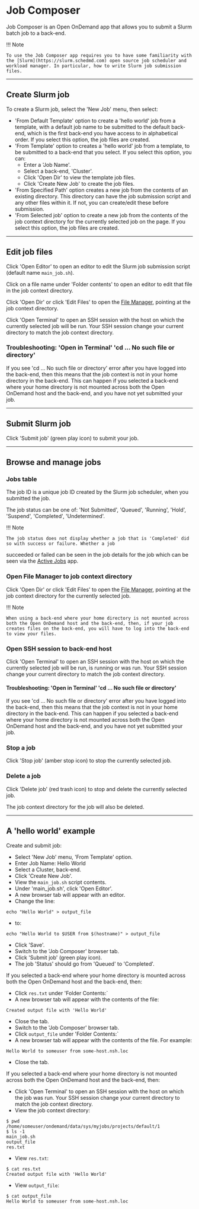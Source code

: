 # Job Composer

Job Composer is an Open OnDemand app that allows you to submit a Slurm batch job to a back-end.

!!! Note

    To use the Job Composer app requires you to have some familiarity with the [Slurm](https://slurm.schedmd.com) open source job scheduler and workload manager. In particular, how to write Slurm job submission files.

---

## Create Slurm job

To create a Slurm job, select the 'New Job' menu, then select:

* 'From Default Template' option to create a 'hello world' job from a template, with a default job name to be submitted to the default back-end, which is the first back-end you have access to in alphabetical order. If you select this option, the job files are created.
* 'From Template' option to creates a 'hello world' job from a template, to be submitted to a back-end that you select. If you select this option, you can:
    - Enter a 'Job Name'.
    - Select a back-end, 'Cluster'.
    - Click 'Open Dir' to view the template job files.
    - Click 'Create New Job' to create the job files.
* 'From Specified Path' option creates a new job from the contents of an existing directory. This directory can have the job submission script and any other files within it. If not, you can create/edit these before submission.
* 'From Selected job' option to create a new job from the contents of the job context directory for the currently selected job on the page. If you select this option, the job files are created.

---

## Edit job files

Click 'Open Editor' to open an editor to edit the Slurm job submission script (default name `main_job.sh`).

Click on a file name under 'Folder contents' to open an editor to edit that file in the job context directory.

Click 'Open Dir' or click 'Edit Files' to open the [File Manager](../files.md), pointing at the job context directory.

Click 'Open Terminal' to open an SSH session with the host on which the currently selected job will be run. Your SSH session change your current directory to match the job context directory.

### Troubleshooting: 'Open in Terminal' 'cd ... No such file or directory'

If you see 'cd ... No such file or directory' error after you have logged into the back-end, then this means that the job context is not in your home directory in the back-end. This can happen if you selected a back-end where your home directory is not mounted across both the Open OnDemand host and the back-end, and you have not yet submitted your job.

---

## Submit Slurm job

Click 'Submit job' (green play icon) to submit your job.

---

## Browse and manage jobs

### Jobs table

The job ID is a unique job ID created by the Slurm job scheduler, when you submitted the job.

The job status can be one of: 'Not Submitted', 'Queued', 'Running', 'Hold', 'Suspend', 'Completed', 'Undetermined'.

!!! Note

    The job status does not display whether a job that is 'Completed' did so with success or failure. Whether a job
succeeded or failed can be seen in the job details for the job which can be seen via the [Active Jobs](./active-jobs.md) app.

### Open File Manager to job context directory

Click 'Open Dir' or click 'Edit Files' to open the [File Manager](../files.md), pointing at the job context directory for the currently selected job.

!!! Note

    When using a back-end where your home directory is not mounted across both the Open OnDemand host and the back-end, then, if your job creates files on the back-end, you will have to log into the back-end to view your files.

### Open SSH session to back-end host

Click 'Open Terminal' to open an SSH session with the host on which the currently selected job will be run, is running or was run. Your SSH session change your current directory to match the job context directory.

#### Troubleshooting: 'Open in Terminal' 'cd ... No such file or directory'

If you see 'cd ... No such file or directory' error after you have logged into the back-end, then this means that the job context is not in your home directory in the back-end. This can happen if you selected a back-end where your home directory is not mounted across both the Open OnDemand host and the back-end, and you have not yet submitted your job.

### Stop a job

Click 'Stop job' (amber stop icon) to stop the currently selected job.

### Delete a job

Click 'Delete job' (red trash icon) to stop and delete the currently selected job.

The job context directory for the job will also be deleted.

---

## A 'hello world' example

Create and submit job:

* Select 'New Job' menu, 'From Template' option.
* Enter Job Name: Hello World
* Select a Cluster, back-end.
* Click 'Create New Job'.
* View the `main_job.sh` script contents.
* Under 'main_job.sh', click 'Open Editor'.
* A new browser tab will appear with an editor.
* Change the line:
```
echo "Hello World" > output_file
```
* to:
```
echo "Hello World to $USER from $(hostname)" > output_file
```
* Click 'Save'.
* Switch to the 'Job Composer' browser tab.
* Click 'Submit job' (green play icon).
* The job 'Status' should go from 'Queued' to 'Completed'.

If you selected a back-end where your home directory is mounted across both the Open OnDemand host and the back-end, then:

* Click `res.txt` under 'Folder Contents:`
* A new browser tab will appear with the contents of the file:
```
Created output file with 'Hello World'
```
* Close the tab.
* Switch to the 'Job Composer' browser tab.
* Click `output_file` under 'Folder Contents:`
* A new browser tab will appear with the contents of the file. For example:
```
Hello World to someuser from some-host.nsh.loc
```
* Close the tab.

If you selected a back-end where your home directory is not mounted across both the Open OnDemand host and the back-end, then:

* Click 'Open Terminal' to open an SSH session with the host on which the job was run. Your SSH session change your current directory to match the job context directory.
* View the job context directory:
```console
$ pwd
/home/someuser/ondemand/data/sys/myjobs/projects/default/1
$ ls -1
main_job.sh
output_file
res.txt
```
* View `res.txt`:
```
$ cat res.txt 
Created output file with 'Hello World'
```
* View `output_file`:
```
$ cat output_file 
Hello World to someuser from some-host.nsh.loc
```
